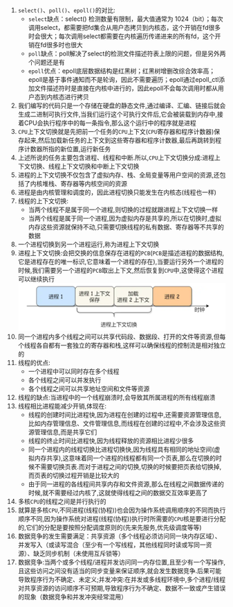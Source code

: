 1. `select()`、`poll()`、`epoll()`的对比:
   * `select`缺点：select() 检测数量有限制，最大值通常为 1024（bit）；每次调用select，都需要把fd集合从用户态拷贝到内核态，这个开销在fd很多时会很大；每次调用select都需要在内核遍历传递进来的所有fd，这个开销在fd很多时也很大
   * `poll`缺点：poll解决了select的检测文件描述符表上限的问题，但是另外两个问题还是有
   * `epoll`优点：epoll底层数据结构是红黑树；红黑树增删改综合效率高；epoll是基于事件通知而不是轮询，因此不需要遍历；epoll通过epoll_ctl添加文件描述符时是直接在内核中进行的，因此epoll不会每次调用时都从用户态到内核态进行拷贝
2. 我们编写的代码只是一个存储在硬盘的静态文件,通过编译、汇编、链接后就会生成二进制可执行文件,当我们运行这个可执行文件后,它会被装载到内存中,接着CPU会执行程序中的每一条指令,那么这个运行中的程序就是进程
3. `CPU`上下文切换就是先把前一个任务的`CPU`上下文(`CPU`寄存器和程序计数器)保存起来,然后加载新任务的上下文到这些寄存器和程序计数器,最后再跳转到程序计数器所指的新位置,运行新任务
4. 上述所说的任务主要包含进程、线程和中断.所以,`CPU`上下文切换分成:进程上下文切换、线程上下文切换和中断上下文切换
5. 进程的上下文切换不仅包含了虚拟内存、栈、全局变量等用户空间的资源,还包括了内核堆栈、寄存器等内核空间的资源
6. 进程是由内核管理和调度的，因此进程切换只能发生在内核态(线程也一样)
7. 线程的上下文切换:
   * 当两个线程不是属于同一个进程,则切换的过程就跟进程上下文切换一样
   * 当两个线程是属于同一个进程,因为虚拟内存是共享的,所以在切换时,虚拟内存这些资源就保持不动,只需要切换线程的私有数据、寄存器等不共享的数据
8. 一个进程切换到另一个进程运行,称为进程上下文切换
9. 进程上下文切换:会把交换的信息保存在进程的`PCB`(`PCB`是描述进程的数据结构,它是进程存在的唯一标识,它意味着一个进程的存在),当要运行另外一个进程的时候,我们需要另一个进程的`PCB`取出上下文,然后恢复到`CPU`中,这使得这个进程可以继续执行
   ![](../markdown图像集/2025-08-03-17-28-49.png)
10. 同一个进程内多个线程之间可以共享代码段、数据段、打开的文件等资源,但每个线程各自都有一套独立的寄存器和栈,这样可以确保线程的控制流是相对独立的
11. 线程的优点:
     * 一个进程中可以同时存在多个线程
     * 各个线程之间可以并发执行
     * 各个线程之间可以共享地址空间和文件等资源
12. 线程的缺点:当进程中的一个线程崩溃时,会导致其所属进程的所有线程崩溃
13. 线程相比进程能减少开销,体现在:
    * 线程的创建时间比进程快,因为进程在创建的过程中,还需要资源管理信息,比如内存管理信息、文件管理信息,而线程在创建的过程中,不会涉及这些资源管理信息,而是共享它们
    * 线程的终止时间比进程快,因为线程释放的资源相比进程少很多
    * 同一个进程内的线程切换比进程切换快,因为线程具有相同的地址空间(虚拟内存共享),这意味着同一个进程的线程都有同一个页表,那么在切换的时候不需要切换页表.而对于进程之间的切换,切换的时候要把页表给切换掉,而页表的切换过程开销是比较大的
    * 由于同一进程的各线程间共享内存和文件资源,那么在线程之间数据传递的时候,就不需要经过内核了,这就使得线程之间的数据交互效率更高了
14. 多核`CPU`的线程之间是并行执行的
15. 就算是多核`CPU`,不同进程(线程(协程))也会因为操作系统调用顺序的不同而执行顺序不同,因为操作系统对进程(线程(协程))执行时所需要的`CPU`核是要进行分配的,它们的分配是要按照分配调度原则的(先来先服务,优先级调度等等)
16. 数据竞争的发生需要满足：共享资源（多个线程必须访问同一块内存区域）、并发写入（或读写混合（至少有一个写线程，其他线程同时读或写同一资源）、缺乏同步机制（未使用互斥锁等）
17. 数据竞争:当两个或多个线程/进程并发访问同一内存位置,且至少有一个写操作,且这些访问之间没有适当的同步变量来保证顺序,就会发生数据竞争.后果可能导致程序行为不确定、未定义;并发冲突:在并发或多线程环境中,多个进程/线程对共享资源的访问顺序不可预期,导致程序行为不确定、数据不一致或产生错误的现象（数据竞争和并发冲突经常混用）
